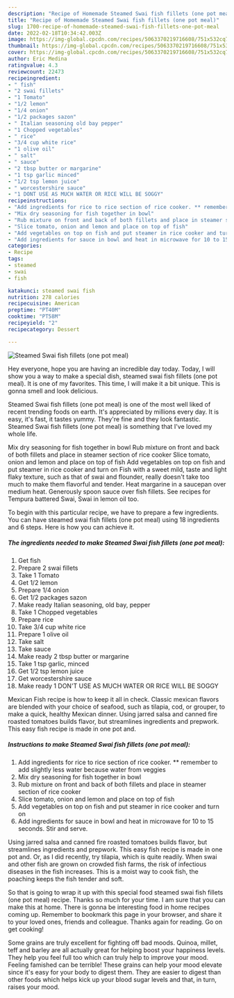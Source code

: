 ```yaml
---
description: "Recipe of Homemade Steamed Swai fish fillets (one pot meal)"
title: "Recipe of Homemade Steamed Swai fish fillets (one pot meal)"
slug: 1700-recipe-of-homemade-steamed-swai-fish-fillets-one-pot-meal
date: 2022-02-18T10:34:42.003Z
image: https://img-global.cpcdn.com/recipes/5063370219716608/751x532cq70/steamed-swai-fish-fillets-one-pot-meal-recipe-main-photo.jpg
thumbnail: https://img-global.cpcdn.com/recipes/5063370219716608/751x532cq70/steamed-swai-fish-fillets-one-pot-meal-recipe-main-photo.jpg
cover: https://img-global.cpcdn.com/recipes/5063370219716608/751x532cq70/steamed-swai-fish-fillets-one-pot-meal-recipe-main-photo.jpg
author: Eric Medina
ratingvalue: 4.3
reviewcount: 22473
recipeingredient:
- " fish"
- "2 swai fillets"
- "1 Tomato"
- "1/2 lemon"
- "1/4 onion"
- "1/2 packages sazon"
- " Italian seasoning old bay pepper"
- "1 Chopped vegetables"
- " rice"
- "3/4 cup white rice"
- "1 olive oil"
- " salt"
- " sauce"
- "2 tbsp butter or margarine"
- "1 tsp garlic minced"
- "1/2 tsp lemon juice"
- " worcestershire sauce"
- "1 DONT USE AS MUCH WATER OR RICE WILL BE SOGGY"
recipeinstructions:
- "Add ingredients for rice to rice section of rice cooker. ** remember to add slightly less water because water from veggies"
- "Mix dry seasoning for fish together in bowl"
- "Rub mixture on front and back of both fillets and place in steamer section of rice cooker"
- "Slice tomato, onion and lemon and place on top of fish"
- "Add vegetables on top on fish and put steamer in rice cooker and turn on"
- "Add ingredients for sauce in bowl and heat in microwave for 10 to 15 seconds. Stir and serve."
categories:
- Recipe
tags:
- steamed
- swai
- fish

katakunci: steamed swai fish 
nutrition: 278 calories
recipecuisine: American
preptime: "PT40M"
cooktime: "PT58M"
recipeyield: "2"
recipecategory: Dessert

---
```



![Steamed Swai fish fillets (one pot meal)](https://img-global.cpcdn.com/recipes/5063370219716608/751x532cq70/steamed-swai-fish-fillets-one-pot-meal-recipe-main-photo.jpg)

Hey everyone, hope you are having an incredible day today. Today, I will show you a way to make a special dish, steamed swai fish fillets (one pot meal). It is one of my favorites. This time, I will make it a bit unique. This is gonna smell and look delicious.

Steamed Swai fish fillets (one pot meal) is one of the most well liked of recent trending foods on earth. It's appreciated by millions every day. It is easy, it's fast, it tastes yummy. They're fine and they look fantastic. Steamed Swai fish fillets (one pot meal) is something that I've loved my whole life.

Mix dry seasoning for fish together in bowl Rub mixture on front and back of both fillets and place in steamer section of rice cooker Slice tomato, onion and lemon and place on top of fish Add vegetables on top on fish and put steamer in rice cooker and turn on Fish with a sweet mild, taste and light flaky texture, such as that of swai and flounder, really doesn&#39;t take too much to make them flavorful and tender. Heat margarine in a saucepan over medium heat. Generously spoon sauce over fish fillets. See recipes for Tempura battered Swai, Swai in lemon oil too.


To begin with this particular recipe, we have to prepare a few ingredients. You can have steamed swai fish fillets (one pot meal) using 18 ingredients and 6 steps. Here is how you can achieve it.

<!--inarticleads1-->

##### The ingredients needed to make Steamed Swai fish fillets (one pot meal):

1. Get  fish
1. Prepare 2 swai fillets
1. Take 1 Tomato
1. Get 1/2 lemon
1. Prepare 1/4 onion
1. Get 1/2 packages sazon
1. Make ready  Italian seasoning, old bay, pepper
1. Take 1 Chopped vegetables
1. Prepare  rice
1. Take 3/4 cup white rice
1. Prepare 1 olive oil
1. Take  salt
1. Take  sauce
1. Make ready 2 tbsp butter or margarine
1. Take 1 tsp garlic, minced
1. Get 1/2 tsp lemon juice
1. Get  worcestershire sauce
1. Make ready 1 DON&#39;T USE AS MUCH WATER OR RICE WILL BE SOGGY


Mexican Fish recipe is how to keep it all in check. Classic mexican flavors are blended with your choice of seafood, such as tilapia, cod, or grouper, to make a quick, healthy Mexican dinner. Using jarred salsa and canned fire roasted tomatoes builds flavor, but streamlines ingredients and prepwork. This easy fish recipe is made in one pot and. 

<!--inarticleads2-->

##### Instructions to make Steamed Swai fish fillets (one pot meal):

1. Add ingredients for rice to rice section of rice cooker. ** remember to add slightly less water because water from veggies
1. Mix dry seasoning for fish together in bowl
1. Rub mixture on front and back of both fillets and place in steamer section of rice cooker
1. Slice tomato, onion and lemon and place on top of fish
1. Add vegetables on top on fish and put steamer in rice cooker and turn on
1. Add ingredients for sauce in bowl and heat in microwave for 10 to 15 seconds. Stir and serve.


Using jarred salsa and canned fire roasted tomatoes builds flavor, but streamlines ingredients and prepwork. This easy fish recipe is made in one pot and. Or, as I did recently, try tilapia, which is quite readily. When swai and other fish are grown on crowded fish farms, the risk of infectious diseases in the fish increases. This is a moist way to cook fish, the poaching keeps the fish tender and soft. 

So that is going to wrap it up with this special food steamed swai fish fillets (one pot meal) recipe. Thanks so much for your time. I am sure that you can make this at home. There is gonna be interesting food in home recipes coming up. Remember to bookmark this page in your browser, and share it to your loved ones, friends and colleague. Thanks again for reading. Go on get cooking!

Some grains are truly excellent for fighting off bad moods. Quinoa, millet, teff and barley are all actually great for helping boost your happiness levels. They help you feel full too which can truly help to improve your mood. Feeling famished can be terrible! These grains can help your mood elevate since it's easy for your body to digest them. They are easier to digest than other foods which helps kick up your blood sugar levels and that, in turn, raises your mood.
